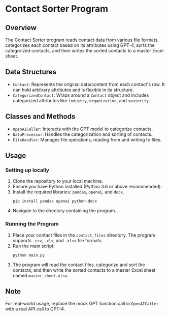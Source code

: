 
# Contact Sorter Program

## Overview
The Contact Sorter program reads contact data from various file formats, categorizes each contact based on its attributes using GPT-4, sorts the categorized contacts, and then writes the sorted contacts to a master Excel sheet.

## Data Structures
- `Contact`: Represents the original data/content from each contact's row. It can hold arbitrary attributes and is flexible in its structure.
- `CategorizedContact`: Wraps around a `Contact` object and includes categorized attributes like `industry`, `organization`, and `seniority`.

## Classes and Methods
- `OpenAICaller`: Interacts with the GPT model to categorize contacts.
- `DataProcessor`: Handles the categorization and sorting of contacts.
- `FileHandler`: Manages file operations, reading from and writing to files.

## Usage

### Setting up locally
1. Clone the repository to your local machine.
2. Ensure you have Python installed (Python 3.6 or above recommended).
3. Install the required libraries: `pandas`, `openai`, and `docx`.
   ```
   pip install pandas openai python-docx
   ```
4. Navigate to the directory containing the program.

### Running the Program
1. Place your contact files in the `contact_files` directory. The program supports `.csv`, `.xls`, and `.xlsx` file formats.
2. Run the main script:
   ```
   python main.py
   ```
3. The program will read the contact files, categorize and sort the contacts, and then write the sorted contacts to a master Excel sheet named `master_sheet.xlsx`.

## Note
For real-world usage, replace the mock GPT function call in `OpenAICaller` with a real API call to GPT-4.
